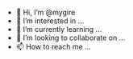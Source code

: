 - 👋 Hi, I’m @mygire
- 👀 I’m interested in ...
- 🌱 I’m currently learning ...
- 💞️ I’m looking to collaborate on ...
- 📫 How to reach me ...

<!---
mygire/mygire is a ✨ special ✨ repository because its `README.md` (this file) appears on your GitHub profile.
You can click the Preview link to take a look at your changes.
--->
